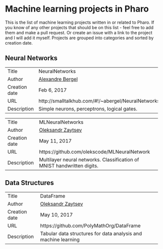# Machine learning projects in Pharo

This is the list of machine learning projects written in or related to Pharo. If you know of any other projects that should be on this list - feel free to add them and make a pull request. Or create an issue with a link to the project and I will add it myself. Projects are grouped into categories and sorted by creation date.

<!--
Template for adding new items

<table>
  <tr>
    <td>Title</td>
    <td>...</td>
  </tr>
  <tr>
    <td>Author</td>
    <td>...</td>
    </tr>
  <tr>
    <td>Creation date</td>
    <td>...</td>
  </tr>
  <tr>
    <td>URL</td>
    <td>...</td>
  </tr>
  <tr>
    <td>Description</td>
    <td>...</td>
  </tr>
</table>
-->

## Neural Networks

<table>
  <tr>
    <td>Title</td>
    <td>NeuralNetworks</td>
  </tr>
  <tr>
    <td>Author</td>
    <td><a href="https://github.com/bergel">Alexandre Bergel</a></td>
    </tr>
  <tr>
    <td>Creation date</td>
    <td>Feb 6, 2017</td>
  </tr>
  <tr>
    <td>URL</td>
    <td>http://smalltalkhub.com/#!/~abergel/NeuralNetworks</td>
  </tr>
  <tr>
    <td>Description</td>
    <td>Simple neurons, perceptrons, logical gates.</td>
  </tr>
</table>

<table>
  <tr>
    <td>Title</td>
    <td>MLNeuralNetworks</td>
  </tr>
  <tr>
    <td>Author</td>
    <td><a href="https://github.com/olekscode">Oleksandr Zaytsev</a></td>
    </tr>
  <tr>
    <td>Creation date</td>
    <td>May 11, 2017</td>
  </tr>
  <tr>
    <td>URL</td>
    <td>https://github.com/olekscode/MLNeuralNetwork</td>
  </tr>
  <tr>
    <td>Description</td>
    <td>Multilayer neural networks. Classification of MNIST handwritten digits.</td>
  </tr>
</table>

## Data Structures


<table>
  <tr>
    <td>Title</td>
    <td>DataFrame</td>
  </tr>
  <tr>
    <td>Author</td>
    <td><a href="https://github.com/olekscode">Oleksandr Zaytsev</a></td>
    </tr>
  <tr>
    <td>Creation date</td>
    <td>May 10, 2017</td>
  </tr>
  <tr>
    <td>URL</td>
    <td>https://github.com/PolyMathOrg/DataFrame</td>
  </tr>
  <tr>
    <td>Description</td>
    <td>Tabular data structures for data analysis and machine learning</td>
  </tr>
</table>
